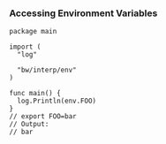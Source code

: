 ### Accessing Environment Variables

```golang
package main

import (
  "log"

  "bw/interp/env"
)

func main() {
  log.Println(env.FOO)
}
// export FOO=bar
// Output:
// bar
```
